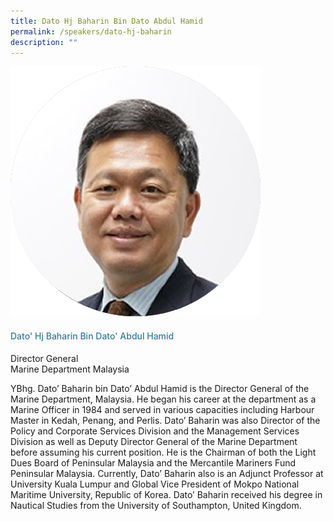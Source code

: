 ```yaml
---
title: Dato Hj Baharin Bin Dato Abdul Hamid
permalink: /speakers/dato-hj-baharin
description: ""
---
```

<div class="row">
<div class="col is-3"><img src="/images/Speakers/datobaharin.png" /></div>
<div class="col is-9 speaker-details">
<h4>Dato' Hj Baharin Bin Dato' Abdul Hamid</h4>
<p>Director General<br />Marine Department Malaysia</p>
<p>YBhg. Dato&rsquo; Baharin bin Dato&rsquo; Abdul Hamid is the Director General of the Marine Department, Malaysia. He began his career at the department as a Marine Officer in 1984 and served in various capacities including Harbour Master in Kedah, Penang, and Perlis. Dato&rsquo; Baharin was also Director of the Policy and Corporate Services Division and the Management Services Division as well as Deputy Director General of the Marine Department before assuming his current position. He is the Chairman of both the Light Dues Board of Peninsular Malaysia and the Mercantile Mariners Fund Peninsular Malaysia. Currently, Dato&rsquo; Baharin also is an Adjunct Professor at University Kuala Lumpur and Global Vice President of Mokpo National Maritime University, Republic of Korea. Dato&rsquo; Baharin received his degree in Nautical Studies from the University of Southampton, United Kingdom.</p>
</div>
</div>

<style type="text/css"> 
.is-left{
text-align: left;
}
h4{
font-weight: 500; 
color: #337B9A !important;
}
.speaker-details p { text-align: justified; }
</style>